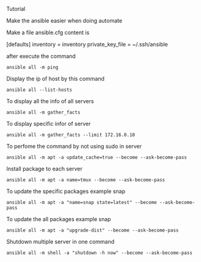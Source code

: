 Tutorial

Make the ansible easier when doing automate

Make a file ansible.cfg content is

[defaults] inventory = inventory private_key_file = ~/.ssh/ansible

after execute the command

    ansible all -m ping

Display the ip of host by this command

    ansible all --list-hosts

To display all the info of all servers

    ansible all -m gather_facts

To display specific infor of server

    ansible all -m gather_facts --limit 172.16.0.10

To perfome the command by not using sudo in server

    ansible all -m apt -a update_cache=true --become --ask-become-pass

Install package to each server

    ansible all -m apt -a name=tmux --become --ask-become-pass

To update the specific packages example snap

    ansible all -m apt -a "name=snap state=latest" --become --ask-become-pass

To update the all packages example snap

    ansible all -m apt -a "upgrade-dist" --become --ask-become-pass

Shutdown multiple server in one command

    ansible all -m shell -a "shutdown -h now" --become --ask-become-pass
